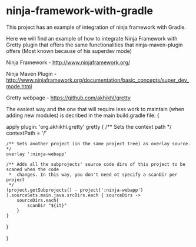 # ninja-framework-with-gradle

This project has an example of integration of ninja framework with Gradle. 

Here we will find an example of how to integrate Ninja Framework with Gretty plugin that offers the same functionalities that ninja-maven-plugin offers (Most known because of his superdev mode)

Ninja Framework - http://www.ninjaframework.org/

Ninja Maven Plugin - http://www.ninjaframework.org/documentation/basic_concepts/super_dev_mode.html

Gretty webpage - https://github.com/akhikhl/gretty


The easiest way and the one that will require less work to maintain (when adding new modules) is decribed in the main build.gradle file:
{

apply plugin: 'org.akhikhl.gretty'
gretty {
	/** Sets the context path */
	contextPath = '/'

	/** Sets another project (in the same project tree) as overlay source. */
 	overlay ':ninja-webapp'

	/** Adds all the subprojects' source code dirs of this project to be scaned when the code
	 *  changes. In this way, you don't need ot specify a scanDir per project
	 */
	(project.getSubprojects() - project(':ninja-webapp') ).sourceSets.main.java.srcDirs.each { sourceDirs ->
		sourceDirs.each{
			scanDir "${it}"
		}
	}
}

}

